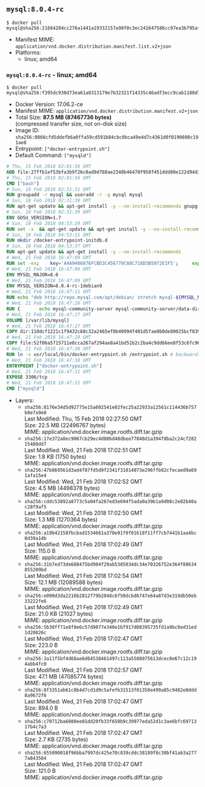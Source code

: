 ## `mysql:8.0.4-rc`

```console
$ docker pull mysql@sha256:21684204cc276a1441a19332157a98f0c3ec241647586cc97ea3b795af96340a
```

-	Manifest MIME: `application/vnd.docker.distribution.manifest.list.v2+json`
-	Platforms:
	-	linux; amd64

### `mysql:8.0.4-rc` - linux; amd64

```console
$ docker pull mysql@sha256:f395dc930d73ea61a8313179e7b32321f14335c46adf3ecc9cab1188d74da5fa
```

-	Docker Version: 17.06.2-ce
-	Manifest MIME: `application/vnd.docker.distribution.manifest.v2+json`
-	Total Size: **87.5 MB (87467736 bytes)**  
	(compressed transfer size, not on-disk size)
-	Image ID: `sha256:0866cfd5ddefb6a0ffa59cd591b84cbc0bca49e4d7c4361d0f0190600c191ae8`
-	Entrypoint: `["docker-entrypoint.sh"]`
-	Default Command: `["mysqld"]`

```dockerfile
# Thu, 15 Feb 2018 02:01:56 GMT
ADD file:27ffb1ef53bfa3b9f26c0ad9d788ae2340b46470f958f451ddd80e122d94d100 in / 
# Thu, 15 Feb 2018 02:01:56 GMT
CMD ["bash"]
# Sun, 18 Feb 2018 02:31:31 GMT
RUN groupadd -r mysql && useradd -r -g mysql mysql
# Sun, 18 Feb 2018 02:31:39 GMT
RUN apt-get update && apt-get install -y --no-install-recommends gnupg dirmngr && rm -rf /var/lib/apt/lists/*
# Sun, 18 Feb 2018 02:31:39 GMT
ENV GOSU_VERSION=1.7
# Sun, 18 Feb 2018 04:53:29 GMT
RUN set -x 	&& apt-get update && apt-get install -y --no-install-recommends ca-certificates wget && rm -rf /var/lib/apt/lists/* 	&& wget -O /usr/local/bin/gosu "https://github.com/tianon/gosu/releases/download/$GOSU_VERSION/gosu-$(dpkg --print-architecture)" 	&& wget -O /usr/local/bin/gosu.asc "https://github.com/tianon/gosu/releases/download/$GOSU_VERSION/gosu-$(dpkg --print-architecture).asc" 	&& export GNUPGHOME="$(mktemp -d)" 	&& gpg --keyserver ha.pool.sks-keyservers.net --recv-keys B42F6819007F00F88E364FD4036A9C25BF357DD4 	&& gpg --batch --verify /usr/local/bin/gosu.asc /usr/local/bin/gosu 	&& rm -r "$GNUPGHOME" /usr/local/bin/gosu.asc 	&& chmod +x /usr/local/bin/gosu 	&& gosu nobody true 	&& apt-get purge -y --auto-remove ca-certificates wget
# Sun, 18 Feb 2018 04:53:31 GMT
RUN mkdir /docker-entrypoint-initdb.d
# Sun, 18 Feb 2018 04:53:37 GMT
RUN apt-get update && apt-get install -y --no-install-recommends 		pwgen 		openssl 		perl 	&& rm -rf /var/lib/apt/lists/*
# Wed, 21 Feb 2018 16:47:09 GMT
RUN set -ex; 	key='A4A9406876FCBD3C456770C88C718D3B5072E1F5'; 	export GNUPGHOME="$(mktemp -d)"; 	gpg --keyserver ha.pool.sks-keyservers.net --recv-keys "$key"; 	gpg --export "$key" > /etc/apt/trusted.gpg.d/mysql.gpg; 	rm -r "$GNUPGHOME"; 	apt-key list > /dev/null
# Wed, 21 Feb 2018 16:47:09 GMT
ENV MYSQL_MAJOR=8.0
# Wed, 21 Feb 2018 16:47:09 GMT
ENV MYSQL_VERSION=8.0.4-rc-1debian9
# Wed, 21 Feb 2018 16:47:11 GMT
RUN echo "deb http://repo.mysql.com/apt/debian/ stretch mysql-${MYSQL_MAJOR}" > /etc/apt/sources.list.d/mysql.list
# Wed, 21 Feb 2018 16:47:26 GMT
RUN { 		echo mysql-community-server mysql-community-server/data-dir select ''; 		echo mysql-community-server mysql-community-server/root-pass password ''; 		echo mysql-community-server mysql-community-server/re-root-pass password ''; 		echo mysql-community-server mysql-community-server/remove-test-db select false; 	} | debconf-set-selections 	&& apt-get update && apt-get install -y mysql-community-client-core="${MYSQL_VERSION}" mysql-community-server-core="${MYSQL_VERSION}" && rm -rf /var/lib/apt/lists/* 	&& rm -rf /var/lib/mysql && mkdir -p /var/lib/mysql /var/run/mysqld 	&& chown -R mysql:mysql /var/lib/mysql /var/run/mysqld 	&& chmod 777 /var/run/mysqld
# Wed, 21 Feb 2018 16:47:27 GMT
VOLUME [/var/lib/mysql]
# Wed, 21 Feb 2018 16:47:27 GMT
COPY dir:110dcf1221c1f9432c68c32a2465ef0b40994f401d5fae0b0de80025bcf839a5 in /etc/mysql/ 
# Wed, 21 Feb 2018 16:47:28 GMT
COPY file:52f06a5715711e8cca267af294ae8a41bd51b2c2ba4c9dd66ee8f53c6fc96dae in /usr/local/bin/ 
# Wed, 21 Feb 2018 16:47:30 GMT
RUN ln -s usr/local/bin/docker-entrypoint.sh /entrypoint.sh # backwards compat
# Wed, 21 Feb 2018 16:47:30 GMT
ENTRYPOINT ["docker-entrypoint.sh"]
# Wed, 21 Feb 2018 16:47:31 GMT
EXPOSE 3306/tcp
# Wed, 21 Feb 2018 16:47:31 GMT
CMD ["mysqld"]
```

-	Layers:
	-	`sha256:8176e34d5d92775e15a602541e02fec25a22933a12561c114436b757b8e7a9e8`  
		Last Modified: Thu, 15 Feb 2018 02:27:50 GMT  
		Size: 22.5 MB (22496767 bytes)  
		MIME: application/vnd.docker.image.rootfs.diff.tar.gzip
	-	`sha256:17e372a8ec9067cb29ec4d80bd48dbee77848d1a394f8ba2c24cf28215480dd7`  
		Last Modified: Wed, 21 Feb 2018 17:02:51 GMT  
		Size: 1.8 KB (1750 bytes)  
		MIME: application/vnd.docker.image.rootfs.diff.tar.gzip
	-	`sha256:47b869561d3ad4f87fd5d9f2341f31014073e296ffb82cfecaed9a691afa15e4`  
		Last Modified: Wed, 21 Feb 2018 17:02:52 GMT  
		Size: 4.5 MB (4498378 bytes)  
		MIME: application/vnd.docker.image.rootfs.diff.tar.gzip
	-	`sha256:cddc53892a8773c5a04fa267ed3e694f5ada0a39b1a9d08c2e02b40ac28f9af5`  
		Last Modified: Wed, 21 Feb 2018 17:02:50 GMT  
		Size: 1.3 MB (1270364 bytes)  
		MIME: application/vnd.docker.image.rootfs.diff.tar.gzip
	-	`sha256:a19b42158fbcbad1534661a370e91f0f01618f11ff7cb7441b1aa4bc0d39a14b`  
		Last Modified: Wed, 21 Feb 2018 17:02:49 GMT  
		Size: 115.0 B  
		MIME: application/vnd.docker.image.rootfs.diff.tar.gzip
	-	`sha256:31b7ed73de688475bd904f29ab5385034dc34e70326752e364f88634855209bd`  
		Last Modified: Wed, 21 Feb 2018 17:02:54 GMT  
		Size: 12.1 MB (12089588 bytes)  
		MIME: application/vnd.docker.image.rootfs.diff.tar.gzip
	-	`sha256:e090d3da2216b2812f79b2048c6f50dcbd6747e64a87d3e319db50eb33222fe6`  
		Last Modified: Wed, 21 Feb 2018 17:02:49 GMT  
		Size: 21.0 KB (21027 bytes)  
		MIME: application/vnd.docker.image.rootfs.diff.tar.gzip
	-	`sha256:5b30ff71e8f0e6c57d9077e340e1bf917d08395735fd1a9bc8ed31ed1d20826c`  
		Last Modified: Wed, 21 Feb 2018 17:02:47 GMT  
		Size: 223.0 B  
		MIME: application/vnd.docker.image.rootfs.diff.tar.gzip
	-	`sha256:3a11f5bf4d68ae6d64538461497c113a5508975613dcec0e67c12c194abb4fc0`  
		Last Modified: Wed, 21 Feb 2018 17:02:57 GMT  
		Size: 47.1 MB (47085774 bytes)  
		MIME: application/vnd.docker.image.rootfs.diff.tar.gzip
	-	`sha256:8f3351ab61c8b4d7cd1d9c5afefb31513f01358e499a85c9482e8ddd8a9672f6`  
		Last Modified: Wed, 21 Feb 2018 17:02:47 GMT  
		Size: 894.0 B  
		MIME: application/vnd.docker.image.rootfs.diff.tar.gzip
	-	`sha256:c70712ba6080ee01dd20fb33f650b9c39977eda52d1c3ae6bfc6971317b4c7a3`  
		Last Modified: Wed, 21 Feb 2018 17:02:47 GMT  
		Size: 2.7 KB (2735 bytes)  
		MIME: application/vnd.docker.image.rootfs.diff.tar.gzip
	-	`sha256:655090018f96bba7997dc425e70c839cddc38189f8c30bf41ab3a2777a843584`  
		Last Modified: Wed, 21 Feb 2018 17:02:47 GMT  
		Size: 121.0 B  
		MIME: application/vnd.docker.image.rootfs.diff.tar.gzip
